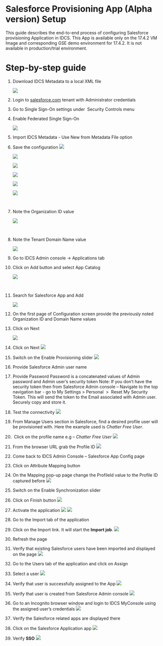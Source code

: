 # Salesforce Provisioning App (Alpha version) Setup

This guide describes the end-to-end process of configuring Salesforce provisioning Application in IDCS. This App is available only on the 17.4.2 VM Image and corresponding GSE demo environment for 17.4.2. It is not available in production/trial environment.

# **Step-by-step guide**

1.  Download IDCS Metadata to a local XML file

    ![](attachments/505400411/505397187.png)

2.  Login to [salesforce.com](http://salesforce.com) tenant with Administrator credentials

3.  Go to Single Sign-On settings under  Security Controls menu

4.  Enable Federated Single Sign-On

    ![](attachments/505400411/505397242.png)

5.  Import IDCS Metadata - Use New from Metadata File option

6.  Save the configuration
    ![](attachments/505400411/505397452.png)

    ![](attachments/505400411/505397486.png)

    ![](attachments/505400411/505397487.png)

    ![](attachments/505400411/505397488.png)

    ![](attachments/505400411/505397490.png)

    ![](attachments/505400411/505397492.png)

     

7.  Note the Organization ID value

    ![](attachments/505400411/505397601.png)

     

8.  Note the Tenant Domain Name value

    ![](attachments/505400411/505397640.png)

9.  Go to IDCS Admin console -&gt; Applications tab

10. Click on Add button and select App Catalog

    ![](attachments/505400411/505397704.png)

     

11. Search for Salesforce App and Add

    ![](attachments/505400411/505397735.png)

12. On the first page of Configuration screen provide the previously noted Organization ID and Domain Name values

13. Click on Next

    ![](attachments/505400411/505397767.png)
14. Click on Next
    ![](attachments/505400411/505397768.png)
15. Switch on the Enable Provisioning slider
    ![](attachments/505400411/505397770.png)
16. Provide Salesforce Admin user name
17. Provide Password
    Password is a concatenated values of Admin password and Admin user’s security token
    Note: If you don’t have the security token then from Salesforce Admin console – Navigate to the top navigation bar - go to My Settings &gt; Personal  &gt;  Reset My Security Token. This will send the token to the Email associated with Admin user. Securely copy and store it.
18. Test the connectivity
    ![](attachments/505400411/505397771.png)
19. From Manage Users section in Salesforce, find a desired profile user will be provisioned with. Here the example used is *Chatter Free User*.
20.  Click on the profile name e.g – *Chatter Free User*
    ![](attachments/505400411/505397773.png)
21. From the browser URL grab the Profile ID
    ![](attachments/505400411/505397774.png)
22. Come back to IDCS Admin Console – Salesforce App Config page
23. Click on Attribute Mapping button
24. On the Mapping pop-up page change the ProfileId value to the Profile ID captured before
    ![](attachments/505400411/505397775.png)
25. Switch on the Enable Synchronization slider
26. Click on Finish button
    ![](attachments/505400411/505397778.png)
27. Activate the application
    ![](attachments/505400411/505397779.png)
    ![](attachments/505400411/505397781.png)
28. Go to the Import tab of the application
29. Click on the Import link. It will start the **Import job**.
    ![](attachments/505400411/505397783.png)
30. Refresh the page
31. Verify that existing Salesforce users have been imported and displayed on the page
    ![](attachments/505400411/505397786.png)
32. Go to the Users tab of the application and click on Assign
33. Select a user
    ![](attachments/505400411/505397787.png)
34. Verify that user is successfully assigned to the App
    ![](attachments/505400411/505397788.png)
35. Verify that user is created from Salesforce Admin console
    ![](attachments/505400411/505397789.png)
36. Go to an Incognito browser window and login to IDCS MyConsole using the assigned user’s credentials
    ![](attachments/505400411/505397793.png)
37. Verify the Salesforce related apps are displayed there
38. Click on the Salesforce Application app
    ![](attachments/505400411/505397794.png)
39. Verify **SSO**
    ![](attachments/505400411/505397795.png)

 